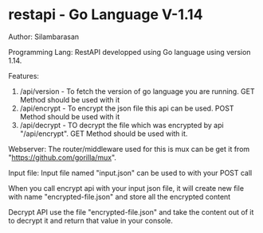 # restapi - Go Language V-1.14
Author: Silambarasan

Programming Lang: RestAPI developped using Go language using version 1.14.

Features:

1. /api/version - To fetch the version of go language you are running. GET Method should be used with it
2. /api/encrypt - To encrypt the json file this api can be used. POST Method should be used with it
3. /api/decrypt - TO decrypt the file which was encrypted by api "/api/encrypt". GET Method should be used with it.

Webserver: The router/middleware used for this is mux can be get it from "https://github.com/gorilla/mux".

Input file: Input file named "input.json" can be used to with your POST call

When you call encrypt api with your input json file, it will create new file with name "encrypted-file.json" and store all the encrypted content

Decrypt API use the file "encrypted-file.json" and take the content out of it to decrypt it and return that value in your console.








